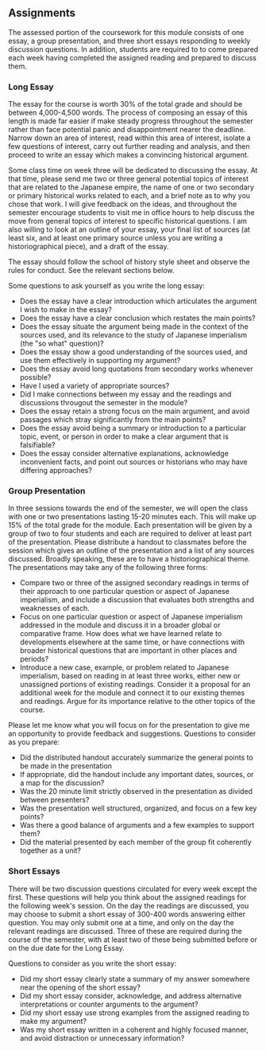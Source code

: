 ## Assignments

The assessed portion of the coursework for this module consists of one essay, a group presentation, and three short essays responding to weekly discussion questions. In addition, students are required to to come prepared each week having completed the assigned reading and prepared to discuss them.

### Long Essay

The essay for the course is worth 30% of the total grade and should be between 4,000-4,500 words. The process of composing an essay of this length is made far easier if make steady progress throughout the semester rather than face potential panic and disappointment nearer the deadline. Narrow down an area of interest, read within this area of interest, isolate a few questions of interest, carry out further reading and analysis, and then proceed to write an essay which makes a convincing historical argument. 

Some class time on week three will be dedicated to discussing the essay. At that time, please send me two or three general potential topics of interest that are related to the Japanese empire, the name of one or two secondary or primary historical works related to each, and a brief note as to why you chose that work. I will give feedback on the ideas, and throughout the semester encourage students to visit me in office hours to help discuss the move from general topics of interest to specific historical questions. I am also willing to look at an outline of your essay, your final list of sources (at least six, and at least one primary source unless you are writing a historiographical piece), and a draft of the essay.

The essay should follow the school of history style sheet and observe the rules for conduct. See the relevant sections below.

Some questions to ask yourself as you write the long essay:

* Does the essay have a clear introduction which articulates the argument I wish to make in the essay?
* Does the essay have a clear conclusion which restates the main points?
* Does the essay situate the argument being made in the context of the sources used, and its relevance to the study of Japanese imperialism (the "so what" question)? 
* Does the essay show a good understanding of the sources used, and use them effectively in supporting my argument?
* Does the essay avoid long quotations from secondary works whenever possible?
* Have I used a variety of appropriate sources?
* Did I make connections between my essay and the readings and discussions througout the semester in the module?
* Does the essay retain a strong focus on the main argument, and avoid passages which stray significantly from the main points?
* Does the essay avoid being a summary or introduction to a particular topic, event, or person in order to make a clear argument that is falsifiable?
* Does the essay consider alternative explanations, acknowledge inconvenient facts, and point out sources or historians who may have differing approaches?

### Group Presentation

In three sessions towards the end of the semester, we will open the class with one or two presentations lasting 15-20 minutes each. This will make up 15% of the total grade for the module. Each presentation will be given by a group of two to four students and each are required to deliver at least part of the presentation. Please distribute a handout to classmates before the session which gives an outline of the presentation and a list of any sources discussed. Broadly speaking, these are to have a historiographical theme. The presentations may take any of the following three forms:

* Compare two or three of the assigned secondary readings in terms of their approach to one particular question or aspect of Japanese imperialism, and include a discussion that evaluates both strengths and weaknesses of each.
* Focus on one particular question or aspect of Japanese imperialism addressed in the module and discuss it in a broader global or comparative frame. How does what we have learned relate to developments elsewhere at the same time, or have connections with broader historical questions that are important in other places and periods?
* Introduce a new case, example, or problem related to Japanese imperialism, based on reading in at least three works, either new or unassigned portions of existing readings. Consider it a proposal for an additional week for the module and connect it to our existing themes and readings. Argue for its importance relative to the other topics of the course.

Please let me know what you will focus on for the presentation to give me an opportunity to provide feedback and suggestions. Questions to consider as you prepare:

* Did the distributed handout accurately summarize the general points to be made in the presentation
* If appropriate, did the handout include any important dates, sources, or a map for the discussion?
* Was the 20 minute limit strictly observed in the presentation as divided between presenters?
* Was the presentation well structured, organized, and focus on a few key points?
* Was there a good balance of arguments and a few examples to support them?
* Did the material presented by each member of the group fit coherently together as a unit?

### Short Essays

There will be two discussion questions circulated for every week except the first. These questions will help you think about the assigned readings for the following week's session. On the day the readings are discussed, you may choose to submit a short essay of 300-400 words answering either question. You may only submit one at a time, and only on the day the relevant readings are discussed. Three of these are required during the course of the semester, with at least two of these being submitted before or on the due date for the Long Essay.

Questions to consider as you write the short essay:

* Did my short essay clearly state a summary of my answer somewhere near the opening of the short essay?
* Did my short essay consider, acknowledge, and address alternative interpretations or counter arguments to the argument?
* Did my short essay use strong examples from the assigned reading to make my argument?
* Was my short essay written in a coherent and highly focused manner, and avoid distraction or unnecessary information?

